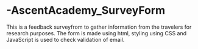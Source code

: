 # -AscentAcademy_SurveyForm
  This is a feedback surveyfrom to gather information from the travelers for research purposes. The form is made using html, styling using CSS and JavaScript is used to check validation of email.
